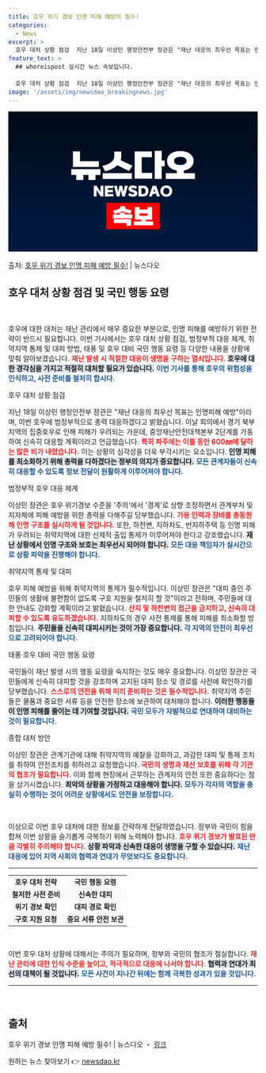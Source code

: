 ```yaml
---
title: 호우 위기 경보 인명 피해 예방의 필수!
categories:
  - News
excerpt: >
  호우 대처 상황 점검  지난 18일 이상민 행정안전부 장관은 "재난 대응의 최우선 목표는 인명피해 예방"이라…
feature_text: >
  ## whereispost 실시간 뉴스 속보입니다.

  호우 대처 상황 점검  지난 18일 이상민 행정안전부 장관은 "재난 대응의 최우선 목표는 인명피해 예방"이라…
image: '/assets/img/newsdao_breakingnews.jpg'
---
```


![뉴스다오 속보](/assets/img/newsdao_breakingnews.jpg)

<p>출처: <a href="https://newsdao.kr/4906" rel="dofollow">호우 위기 경보 인명 피해 예방 필수!</a> | 뉴스다오</p>

<h2 data-ke-size="size26">호우 대처 상황 점검 및 국민 행동 요령</h2>

<p data-ke-size="size16">&nbsp;</p>

호우에 대한 대처는 재난 관리에서 매우 중요한 부분으로, 인명 피해를 예방하기 위한 전략이 반드시 필요합니다. 이번 기사에서는 호우 대처 상황 점검, 범정부적 대응 체계, 취약지역 통제 및 대피 방법, 태풍 및 호우 대비 국민 행동 요령 등 다양한 내용을 상황에 맞춰 알아보겠습니다. <b><span style="color: #ee2323;">재난 발생 시 적절한 대응이 생명을 구하는 열쇠입니다.</span></b> <b><span style="background-color: #21538527;">호우에 대한 경각심을 가지고 적절히 대처할 필요가 있습니다.</span></b> <b><span style="color: #1a5490;">이번 기사를 통해 호우의 위험성을 인식하고, 사전 준비를 철저히 합시다.</span></b>

호우 대처 상황 점검

지난 18일 이상민 행정안전부 장관은 "재난 대응의 최우선 목표는 인명피해 예방"이라며, 이번 호우에 범정부적으로 총력 대응하겠다고 밝혔습니다. 이날 회의에서 경기 북부 지역의 집중호우로 인해 피해가 우려되는 가운데, 중앙재난안전대책본부 2단계를 가동하여 신속히 대응할 계획이라고 언급했습니다. <b><span style="color: #ee2323;">특히 파주에는 이틀 동안 600㎜에 달하는 많은 비가 내렸습니다.</span></b> 이는 상황의 심각성을 더욱 부각시키는 요소입니다. <b><span style="background-color: #21538527;">인명 피해를 최소화하기 위해 총력을 다하겠다는 정부의 의지가 중요합니다.</span></b> <b><span style="color: #1a5490;">모든 관계자들이 신속히 대응할 수 있도록 정보 전달이 원활하게 이루어져야 합니다.</span></b>

범정부적 호우 대응 체계

이상민 장관은 호우 위기경보 수준을 '주의'에서 '경계'로 상향 조정하면서 관계부처 및 지자체에 피해 예방을 위한 총력을 다해주길 당부했습니다. <b><span style="color: #ee2323;">가용 인력과 장비를 총동원해 인명 구조를 실시하게 될 것입니다.</span></b> 또한, 하천변, 지하차도, 반지하주택 등 인명 피해가 우려되는 취약지역에 대한 선제적 출입 통제가 이루어져야 한다고 강조했습니다. <b><span style="background-color: #21538527;">재난 상황에서 인명 구조와 보호는 최우선시 되어야 합니다.</span></b> <b><span style="color: #1a5490;">모든 대응 책임자가 실시간으로 상황 파악을 진행해야 합니다.</span></b>

취약지역 통제 및 대피

호우 피해 예방을 위해 취약지역의 통제가 필수적입니다. 이상민 장관은 "대피 중인 주민들의 생활에 불편함이 없도록 구호 지원을 철저히 할 것"이라고 전하며, 주민들에 대한 안내도 강화할 계획이라고 밝혔습니다. <b><span style="color: #ee2323;">산지 및 하천변의 접근을 금지하고, 신속히 대피할 수 있도록 유도하겠습니다.</span></b> 지하차도의 경우 사전 통제를 통해 피해를 최소화할 방침입니다. <b><span style="background-color: #21538527;">주민들을 신속히 대피시키는 것이 가장 중요합니다.</span></b> <b><span style="color: #1a5490;">각 지역의 안전이 최우선으로 고려되어야 합니다.</span></b>

태풍·호우 대비 국민 행동 요령

국민들이 재난 발생 시의 행동 요령을 숙지하는 것도 매우 중요합니다. 이상민 장관은 국민들에게 신속히 대피할 것을 강조하며 고지된 대피 장소 및 경로를 사전에 확인하기를 당부했습니다. <b><span style="color: #ee2323;">스스로의 안전을 위해 미리 준비하는 것은 필수적입니다.</span></b> 취약지역 주민들은 물품과 중요한 서류 등을 안전한 장소에 보관하여 대처해야 합니다. <b><span style="background-color: #21538527;">이러한 행동들이 인명 피해를 줄이는 데 기여할 것입니다.</span></b> <b><span style="color: #1a5490;">국민 모두가 자발적으로 연대하여 대비하는 것이 필요합니다.</span></b>

종합 대처 방안

이상민 장관은 관계기관에 대해 취약지역의 예찰을 강화하고, 과감한 대피 및 통제 조치를 취하여 안전조치를 취하라고 요청했습니다. <b><span style="color: #ee2323;">국민의 생명과 재산 보호를 위해 각 기관의 협조가 필요합니다.</span></b> 이와 함께 현장에서 근무하는 관계자의 안전 또한 중요하다는 점을 상기시켰습니다. <b><span style="background-color: #21538527;">최악의 상황을 가정하고 대응해야 합니다.</span></b> <b><span style="color: #1a5490;">모두가 각자의 역할을 충실히 수행하는 것이 어려운 상황에서도 안전을 보장합니다.</span></b>

<p data-ke-size="size16">&nbsp;</p>

이상으로 이번 호우 대처에 대한 정보를 간략하게 전달하였습니다. 정부와 국민이 힘을 합쳐 이번 상황을 슬기롭게 극복하기 위해 노력해야 합니다. <b><span style="color: #ee2323;">호우 위기 경보가 발효된 만큼 각별히 주의해야 합니다.</span></b> <b><span style="background-color: #21538527;">상황 파악과 신속한 대응이 생명을 구할 수 있습니다.</span></b> <b><span style="color: #1a5490;">재난 대응에 있어 지역 사회의 협력과 연대가 무엇보다도 중요합니다.</span></b>

<hr>

<table>
<tr>
<td style="text-align: center; height: 17px;"><b>호우 대처 전략</b></td>
<td style="text-align: center; height: 17px;"><b>국민 행동 요령</b></td>
</tr>
<tr style="background-color: #f9f9f9;">
<td style="text-align: center; height: 17px;"><b>철저한 사전 준비</b></td>
<td style="text-align: center; height: 17px;"><b>신속한 대피</b></td>
</tr>
<tr>
<td style="text-align: center; height: 17px;"><b>위기 경보 확인</b></td>
<td style="text-align: center; height: 17px;"><b>대피 경로 확인</b></td>
</tr>
<tr style="background-color: #f9f9f9;">
<td style="text-align: center; height: 17px;"><b>구호 지원 요청</b></td>
<td style="text-align: center; height: 17px;"><b>중요 서류 안전 보관</b></td>
</tr>
</table>

<p data-ke-size="size16">&nbsp;</p>

이번 호우 대처 상황에 대해서는 주의가 필요하며, 정부와 국민의 협조가 절실합니다. <b><span style="color: #ee2323;">재난 관리에 대한 인식 수준을 높이고, 적극적으로 대응에 나서야 합니다.</span></b> <b><span style="background-color: #21538527;">협력과 연대가 최선의 대책이 될 것입니다.</span></b> <b><span style="color: #1a5490;">모든 사건이 지나간 뒤에는 함께 극복한 성과가 있을 것입니다.</span></b>

<hr>

<br> 
<h2>출처</h2>

<p>호우 위기 경보 인명 피해 예방 필수! | 뉴스다오 ・ <a href="https://newsdao.kr/4906">링크</a></p> 

원하는 뉴스 찾아보기 👉 <a href="https://newsdao.kr" rel="dofollow">newsdao.kr</a>


